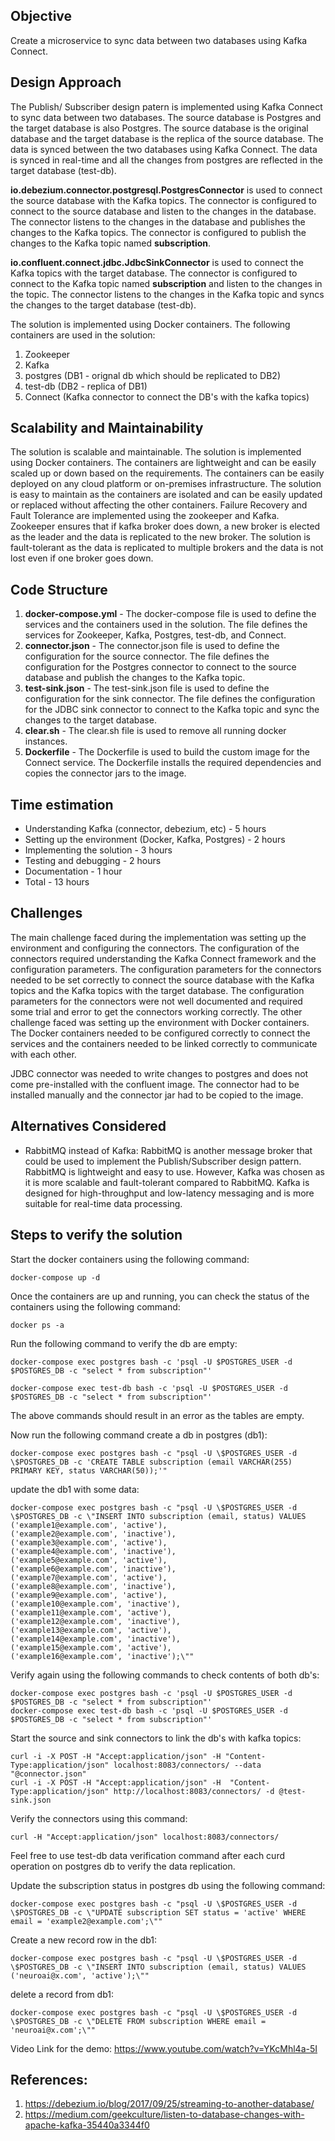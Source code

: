 ## Objective
Create a microservice to sync data between two databases using Kafka Connect.

## Design Approach
The Publish/ Subscriber design patern is implemented using Kafka Connect to sync data between two databases. The source database is Postgres and the target database is also Postgres. The source database is the original database and the target database is the replica of the source database. The data is synced between the two databases using Kafka Connect. The data is synced in real-time and all the changes from postgres are reflected in the target database (test-db).

**io.debezium.connector.postgresql.PostgresConnector** is used to connect the source database with the Kafka topics. The connector is configured to connect to the source database and listen to the changes in the database. The connector listens to the changes in the database and publishes the changes to the Kafka topics. The connector is configured to publish the changes to the Kafka topic named **subscription**.

**io.confluent.connect.jdbc.JdbcSinkConnector** is used to connect the Kafka topics with the target database. The connector is configured to connect to the Kafka topic named **subscription** and listen to the changes in the topic. The connector listens to the changes in the Kafka topic and syncs the changes to the target database (test-db).

The solution is implemented using Docker containers. The following containers are used in the solution:
1. Zookeeper
2. Kafka
3. postgres (DB1 - orignal db which should be replicated to DB2)
4. test-db (DB2 - replica of DB1)
5. Connect (Kafka connector to connect the DB's with the kafka topics)

## Scalability and Maintainability
The solution is scalable and maintainable. The solution is implemented using Docker containers. The containers are lightweight and can be easily scaled up or down based on the requirements. The containers can be easily deployed on any cloud platform or on-premises infrastructure. The solution is easy to maintain as the containers are isolated and can be easily updated or replaced without affecting the other containers.
Failure Recovery and Fault Tolerance are implemented using the zookeeper and Kafka. Zookeeper ensures that if kafka broker does down, a new broker is elected as the leader and the data is replicated to the new broker. The solution is fault-tolerant as the data is replicated to multiple brokers and the data is not lost even if one broker goes down.

## Code Structure
1. **docker-compose.yml** - The docker-compose file is used to define the services and the containers used in the solution. The file defines the services for Zookeeper, Kafka, Postgres, test-db, and Connect.
2. **connector.json** - The connector.json file is used to define the configuration for the source connector. The file defines the configuration for the Postgres connector to connect to the source database and publish the changes to the Kafka topic.
3. **test-sink.json** - The test-sink.json file is used to define the configuration for the sink connector. The file defines the configuration for the JDBC sink connector to connect to the Kafka topic and sync the changes to the target database.
4. **clear.sh** - The clear.sh file is used to remove all running docker instances.
5. **Dockerfile** - The Dockerfile is used to build the custom image for the Connect service. The Dockerfile installs the required dependencies and copies the connector jars to the image.

## Time estimation
- Understanding Kafka (connector, debezium, etc) - 5 hours
- Setting up the environment (Docker, Kafka, Postgres) - 2 hours
- Implementing the solution - 3 hours
- Testing and debugging - 2 hours
- Documentation - 1 hour
- Total - 13 hours

## Challenges
The main challenge faced during the implementation was setting up the environment and configuring the connectors. The configuration of the connectors required understanding the Kafka Connect framework and the configuration parameters. The configuration parameters for the connectors needed to be set correctly to connect the source database with the Kafka topics and the Kafka topics with the target database. The configuration parameters for the connectors were not well documented and required some trial and error to get the connectors working correctly. The other challenge faced was setting up the environment with Docker containers. The Docker containers needed to be configured correctly to connect the services and the containers needed to be linked correctly to communicate with each other.

JDBC connector was needed to write changes to postgres and does not come pre-installed with the confluent image. The connector had to be installed manually and the connector jar had to be copied to the image.

## Alternatives Considered
- RabbitMQ instead of Kafka: RabbitMQ is another message broker that could be used to implement the Publish/Subscriber design pattern. RabbitMQ is lightweight and easy to use. However, Kafka was chosen as it is more scalable and fault-tolerant compared to RabbitMQ. Kafka is designed for high-throughput and low-latency messaging and is more suitable for real-time data processing.

## Steps to verify the solution

Start the docker containers using the following command:
```
docker-compose up -d
```

Once the containers are up and running, you can check the status of the containers using the following command:
```
docker ps -a
```

Run the following command to verify the db are empty:
```
docker-compose exec postgres bash -c 'psql -U $POSTGRES_USER -d $POSTGRES_DB -c "select * from subscription"'
```
```
docker-compose exec test-db bash -c 'psql -U $POSTGRES_USER -d $POSTGRES_DB -c "select * from subscription"'
```

The above commands should result in an error as the tables are empty.

Now run the following command create a db in postgres (db1):
```
docker-compose exec postgres bash -c "psql -U \$POSTGRES_USER -d \$POSTGRES_DB -c 'CREATE TABLE subscription (email VARCHAR(255) PRIMARY KEY, status VARCHAR(50));'"
```
update the db1 with some data:
```
docker-compose exec postgres bash -c "psql -U \$POSTGRES_USER -d \$POSTGRES_DB -c \"INSERT INTO subscription (email, status) VALUES 
('example1@example.com', 'active'),
('example2@example.com', 'inactive'),
('example3@example.com', 'active'),
('example4@example.com', 'inactive'),
('example5@example.com', 'active'),
('example6@example.com', 'inactive'),
('example7@example.com', 'active'),
('example8@example.com', 'inactive'),
('example9@example.com', 'active'),
('example10@example.com', 'inactive'),
('example11@example.com', 'active'),
('example12@example.com', 'inactive'),
('example13@example.com', 'active'),
('example14@example.com', 'inactive'),
('example15@example.com', 'active'),
('example16@example.com', 'inactive');\""

```

Verify again using the following commands to check contents of both db's:
```
docker-compose exec postgres bash -c 'psql -U $POSTGRES_USER -d $POSTGRES_DB -c "select * from subscription"'
docker-compose exec test-db bash -c 'psql -U $POSTGRES_USER -d $POSTGRES_DB -c "select * from subscription"'
```

Start the source and sink connectors to link the db's with kafka topics:
```
curl -i -X POST -H "Accept:application/json" -H "Content-Type:application/json" localhost:8083/connectors/ --data "@connector.json"
curl -i -X POST -H "Accept:application/json" -H  "Content-Type:application/json" http://localhost:8083/connectors/ -d @test-sink.json
```

Verify the connectors using this command:
```
curl -H "Accept:application/json" localhost:8083/connectors/
```

Feel free to use test-db data verification command after each curd operation on postgres db to verify the data replication.

Update the subscription status in postgres db using the following command:
```
docker-compose exec postgres bash -c "psql -U \$POSTGRES_USER -d \$POSTGRES_DB -c \"UPDATE subscription SET status = 'active' WHERE email = 'example2@example.com';\""
```

Create a new record row in the db1:
```
docker-compose exec postgres bash -c "psql -U \$POSTGRES_USER -d \$POSTGRES_DB -c \"INSERT INTO subscription (email, status) VALUES ('neuroai@x.com', 'active');\""
```
delete a record from db1:
```
docker-compose exec postgres bash -c "psql -U \$POSTGRES_USER -d \$POSTGRES_DB -c \"DELETE FROM subscription WHERE email = 'neuroai@x.com';\""
```

Video Link for the demo:
https://www.youtube.com/watch?v=YKcMhl4a-5I

## References:
1. https://debezium.io/blog/2017/09/25/streaming-to-another-database/
2. https://medium.com/geekculture/listen-to-database-changes-with-apache-kafka-35440a3344f0
